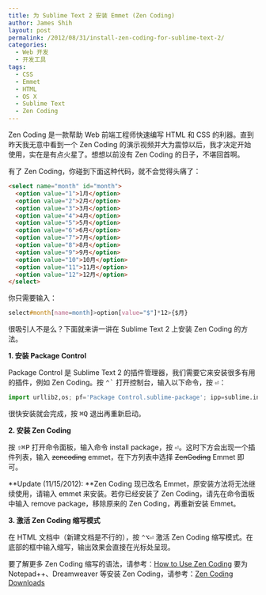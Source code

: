 ```yaml
---
title: 为 Sublime Text 2 安装 Emmet (Zen Coding)
author: James Shih
layout: post
permalink: /2012/08/31/install-zen-coding-for-sublime-text-2/
categories:
  - Web 开发
  - 开发工具
tags:
  - CSS
  - Emmet
  - HTML
  - OS X
  - Sublime Text
  - Zen Coding
---
```

Zen Coding 是一款帮助 Web 前端工程师快速编写 HTML 和 CSS 的利器。直到昨天我无意中看到一个 Zen Coding 的演示视频并大为震惊以后，我才决定开始使用，实在是有点火星了。想想以前没有 Zen Coding 的日子，不堪回首啊。

有了 Zen Coding，你碰到下面这种代码，就不会觉得头痛了：

```html
<select name="month" id="month">
  <option value="1">1月</option>
  <option value="2">2月</option>
  <option value="3">3月</option>
  <option value="4">4月</option>
  <option value="5">5月</option>
  <option value="6">6月</option>
  <option value="7">7月</option>
  <option value="8">8月</option>
  <option value="9">9月</option>
  <option value="10">10月</option>
  <option value="11">11月</option>
  <option value="12">12月</option>
</select>
```

你只需要输入：

```css
select#month[name=month]>option[value="$"]*12>{$月}
```

很吸引人不是么？下面就来讲一讲在 Sublime Text 2 上安装 Zen Coding 的方法。

<!--more-->

**1. 安装 Package Control**

Package Control 是 Sublime Text 2 的插件管理器，我们需要它来安装很多有用的插件，例如 Zen Coding。按 <kbd title="Control + `">⌃`</kbd> 打开控制台，输入以下命令，按 <kbd title="Return">⏎</kbd>：

```python
import urllib2,os; pf='Package Control.sublime-package'; ipp=sublime.installed_packages_path(); os.makedirs(ipp) if not os.path.exists(ipp) else None; urllib2.install_opener(urllib2.build_opener(urllib2.ProxyHandler())); open(os.path.join(ipp,pf),'wb').write(urllib2.urlopen('http://sublime.wbond.net/'+pf.replace(' ','%20')).read()); print 'Please restart Sublime Text to finish installation'
```

很快安装就会完成，按 <kbd title="Command + Q">⌘Q</kbd> 退出再重新启动。

**2. 安装 Zen Coding**

按 <kbd title="Shift + Command + P">⇧⌘P</kbd> 打开命令面板，输入命令 install package，按 <kbd title="Return">⏎</kbd>。这时下方会出现一个插件列表，输入 <del datetime="2012-11-15T06:21:47+00:00">zencoding</del> emmet，在下方列表中选择 <del datetime="2012-11-15T06:21:47+00:00">ZenCoding</del> Emmet 即可。

**Update (11/15/2012): **Zen Coding 现已改名 Emmet，原安装方法将无法继续使用，请输入 emmet 来安装。若你已经安装了 Zen Coding，请先在命令面板中输入 remove package，移除原来的 Zen Coding，再重新安装 Emmet。

**3. 激活 Zen Coding 缩写模式**

在 HTML 文档中（新建文档是不行的），按 <kbd title="Control + Option + Return">⌃⌥⏎</kbd> 激活 Zen Coding 缩写模式。在底部的框中输入缩写，输出效果会直接在光标处呈现。

要了解更多 Zen Coding 缩写的语法，请参考：[How to Use Zen Coding][1]
要为 Notepad++、Dreamweaver 等安装 Zen Coding，请参考：[Zen Coding Downloads][2]

 [1]: http://www.emeditor.com/modules/feature1/rewrite/tc_37.html
 [2]: http://code.google.com/p/zen-coding/downloads/list
